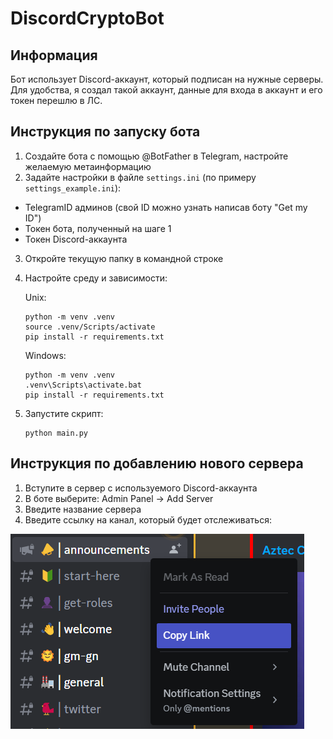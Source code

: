 # DiscordCryptoBot
## Информация
Бот использует Discord-аккаунт, который подписан на нужные серверы.
Для удобства, я создал такой аккаунт, данные для входа в аккаунт и его токен перешлю в ЛС.

## Инструкция по запуску бота
1. Создайте бота с помощью @BotFather в Telegram, настройте желаемую метаинформацию
2. Задайте настройки в файле ```settings.ini``` (по примеру ```settings_example.ini```):

- TelegramID админов (свой ID можно узнать написав боту "Get my ID")
- Токен бота, полученный на шаге 1
- Токен Discord-аккаунта 

3. Откройте текущую папку в командной строке
4. Настройте среду и зависимости:
   
   Unix:
   ```commandline
   python -m venv .venv
   source .venv/Scripts/activate
   pip install -r requirements.txt
   ```
   Windows:
   ```commandline
   python -m venv .venv
   .venv\Scripts\activate.bat
   pip install -r requirements.txt
   ```

5. Запустите скрипт:
   ```commandline
   python main.py
   ```

## Инструкция по добавлению нового сервера
1. Вступите в сервер с используемого Discord-аккаунта
2. В боте выберите: Admin Panel -> Add Server
3. Введите название сервера
4. Введите ссылку на канал, который будет отслеживаться:

![tutorial](tutorial.png "Tutorial")
